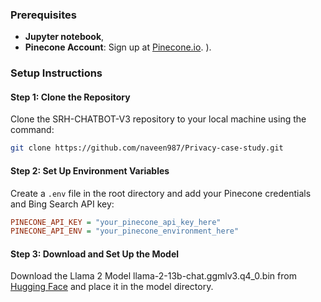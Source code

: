 ### Prerequisites
- **Jupyter notebook**,
- **Pinecone Account**: Sign up at [Pinecone.io](https://www.pinecone.io/).
).

### Setup Instructions

#### Step 1: Clone the Repository
Clone the SRH-CHATBOT-V3 repository to your local machine using the command:
```bash
git clone https://github.com/naveen987/Privacy-case-study.git
```

#### Step 2: Set Up Environment Variables
Create a `.env` file in the root directory and add your Pinecone credentials and Bing Search API key:
```ini
PINECONE_API_KEY = "your_pinecone_api_key_here"
PINECONE_API_ENV = "your_pinecone_environment_here"
```

#### Step 3: Download and Set Up the Model
Download the Llama 2 Model llama-2-13b-chat.ggmlv3.q4_0.bin from [Hugging Face](https://huggingface.co/TheBloke/Llama-2-13B-chat-GGML) and place it in the model directory.

